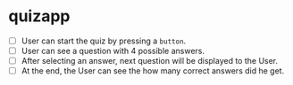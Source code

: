 # quizapp
-   [ ] User can start the quiz by pressing a `button`.
-   [ ] User can see a question with 4 possible answers.
-   [ ] After selecting an answer, next question will be displayed to the User.
-   [ ] At the end, the User can see the how many correct answers did he get.
